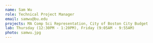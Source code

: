 ```yaml
---
name: Sam Wu
role: Technical Project Manager
email: samwu@bu.edu
projects: MA Comp Sci Representation, City of Boston City Budget
lab: Thursday (12:30PM - 1:20PM), Friday (9:05AM - 9:55AM)
photo: samwu.jpg
---
```

